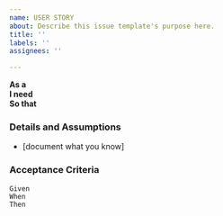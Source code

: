 ```yaml
---
name: USER STORY
about: Describe this issue template's purpose here.
title: ''
labels: ''
assignees: ''

---
```


**As a**  
 **I need**   
 **So that**   
   
 ### Details and Assumptions
 * [document what you know]
   
 ### Acceptance Criteria  
   
 ```gherkin
 Given 
 When 
 Then 
 ```
